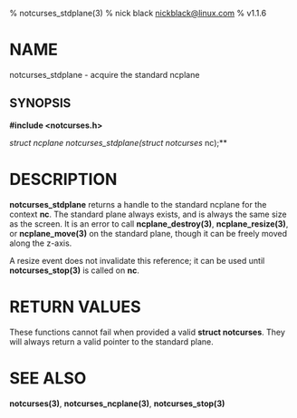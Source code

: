 % notcurses_stdplane(3)
% nick black <nickblack@linux.com>
% v1.1.6

# NAME

notcurses_stdplane - acquire the standard ncplane

## SYNOPSIS

**#include <notcurses.h>**

**struct ncplane* notcurses_stdplane(struct notcurses* nc);**

# DESCRIPTION

**notcurses_stdplane** returns a handle to the standard ncplane for the context
**nc**. The standard plane always exists, and is always the same size as the
screen. It is an error to call **ncplane_destroy(3)**, **ncplane_resize(3)**,
or **ncplane_move(3)** on the standard plane, though it can be freely moved
along the z-axis.

A resize event does not invalidate this reference; it can be used until
**notcurses_stop(3)** is called on **nc**.

# RETURN VALUES

These functions cannot fail when provided a valid **struct notcurses**. They
will always return a valid pointer to the standard plane.

# SEE ALSO

**notcurses(3)**, **notcurses_ncplane(3)**, **notcurses_stop(3)**
